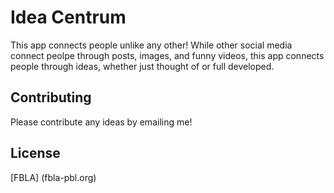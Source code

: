 # Idea Centrum

This app connects people unlike any other! While other social media connect peolpe through posts, images, and funny videos, this app connects people through ideas, whether just thought of or full developed.

## Contributing

Please contribute any ideas by emailing me!

## License
[FBLA] (fbla-pbl.org)
